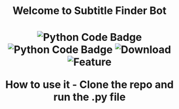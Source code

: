 <div align='center'>
  <h1>Welcome to Subtitle Finder Bot<h1/>
  
  
  ![Python Code Badge](https://img.shields.io/badge/-Python-blue?style=plastic&logo=Python&logoColor=white) ![Python Code Badge](https://img.shields.io/badge/Bot-Subtitle-orange)
  ![Download](https://img.shields.io/badge/Downloads-.str-red)
  ![Feature](https://img.shields.io/badge/More%20Feature-Comming%20Soon-blue)
  
  How to use it - Clone the repo and run the .py file
</div>


